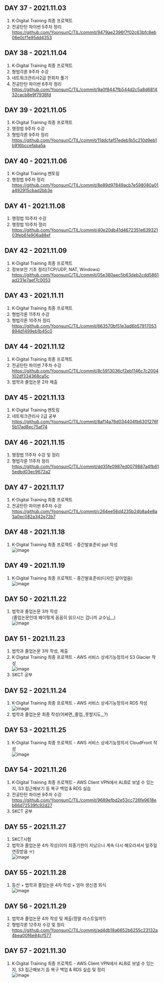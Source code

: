 ## DAY 37 - 2021.11.03  
1. K-Digital Training 최종 프로젝트  
2. 전공탄탄 파이썬 5주차 정리  
https://github.com/YoonsunC/TIL/commit/9479ae2396f7f02c63bfc8eb06e0cf1e95dd4353  
## DAY 38 - 2021.11.04  
1. K-Digital Training 최종 프로젝트  
2. 형법각론 9주차 수강  
3. 네트워크관리사2급 한회차 풀기  
4. 전공탄탄 파이썬 6주차 정리  
https://github.com/YoonsunC/TIL/commit/9a0f8447fb544d2c5a8d681432cacb8e9f7938fd  
## DAY 39 - 2021.11.05  
1. K-Digital Training 최종 프로젝트  
2. 행정법 9주차 수강  
3. 형법각론 9주차 정리  
https://github.com/YoonsunC/TIL/commit/11ddcfaf51edeb1b5c210d9eb1b916bccefaba5a  
## DAY 40 - 2021.11.06  
1. K-Digital Training 멘토링  
2. 행정법 9주차 정리  
https://github.com/YoonsunC/TIL/commit/8e89d97849acb7e598080a01a492915cbad2bb3e  
## DAY 41 - 2021.11.08  
1. 행정법 10주차 수강  
2. 행정법 10주차 정리  
 https://github.com/YoonsunC/TIL/commit/40e20db41d4672351e63932103feb61e906a88ef  
## DAY 42 - 2021.11.09  
1. K-Digital Training 최종 프로젝트  
2. 정보보안 기초 정리(TCP/UDP, NAT, Windows)  
https://github.com/YoonsunC/TIL/commit/05e380aec5b63deb2cdd5861ad231e7aef7c0053  
## DAY 43 - 2021.11.11  
1. K-Digital Training 최종 프로젝트  
2. 형법각론 11주차 수강  
3. 형법각론 10주차 정리  
https://github.com/YoonsunC/TIL/commit/663570bf51e3ad6b57917053894d1499eb1b45c0
## DAY 44 - 2021.11.12  
1. K-Digital Training 최종 프로젝트  
2. 전공탄탄 파이썬 7주차 수강  
https://github.com/YoonsunC/TIL/commit/8c5913036cf2eb1146c7c2004102df334368ca5c  
3. 법학과 졸업논문 2차 제출  
## DAY 45 - 2021.11.13  
1. K-Digital Training 멘토링  
2. 네트워크관리사 2급 공부  
https://github.com/YoonsunC/TIL/commit/8af14a76d034404fb6301276f5b17ad8ec75af74  
## DAY 46 - 2021.11.15  
1. 행정법 11주차 수강 및 정리  
2. 형법각론 11주차 정리  
https://github.com/YoonsunC/TIL/commit/dd35fe0987ed0079887a4fb615edbd03ec9672a2  
## DAY 47 - 2021.11.17  
1. K-Digital Training 최종 프로젝트  
2. 전공탄탄 파이썬 8주차 수강  
https://github.com/YoonsunC/TIL/commit/c264ee56d4235b24b8a4e8a3a0ec082a342e72b7   
## DAY 48 - 2021.11.18  
1. K-Digital Training 최종 프로젝트 - 중간발표준비 ppt 작성  
![image](https://user-images.githubusercontent.com/87630630/143149234-e6eae157-07c2-44a9-8ae0-1d45d543e627.png)  
## DAY 49 - 2021.11.19  
1. K-Digital Training 최종 프로젝트 - 중간발표준비(디자인 갈아엎음)  
![image](https://user-images.githubusercontent.com/87630630/143149108-ea421726-aa71-4938-8572-c44437140653.png)  
## DAY 50 - 2021.11.22  
1. 법학과 졸업논문 3차 작성  
(졸업논문인데 왜이렇게 꼼꼼히 읽으시는 겁니까 교수님,,,)  
![image](https://user-images.githubusercontent.com/87630630/143148949-3f87ee73-8d0d-4f0b-8ad4-41430391afef.png)  
## DAY 51 - 2021.11.23  
1. 법학과 졸업논문 3차 작성, 제출  
2. K-Digital Training 최종 프로젝트 - AWS 서비스 상세기능정의서 S3 Glacier 작성  
![image](https://user-images.githubusercontent.com/87630630/143148418-e02f6be2-769e-4e2a-a4ff-295896d76652.png)  
3. SKCT 공부  
## DAY 52 - 2021.11.24  
1. K-Digital Training 최종 프로젝트 - AWS 서비스 상세기능정의서 RDS 작성  
![image](https://user-images.githubusercontent.com/87630630/143205248-20ff4c1e-cc3c-409d-95a2-30c62b37b93d.png)  
2. 법학과 졸업논문 최종 작성(어쩌면,,졸업,,못할지도,,,?)  
## DAY 53 - 2021.11.25  
1. K-Digital Training 최종 프로젝트 - AWS 서비스 상세기능정의서 CloudFront 작성  
![image](https://user-images.githubusercontent.com/87630630/143391569-f53d8666-9420-419a-a7e5-ebdf58652cf9.png)  
## DAY 54 - 2021.11.26  
1. K-Digital Training 최종 프로젝트 - AWS Client VPN에서 ALB로 보낼 수 있는지, S3 접근해보기 등 복구 백업 & RDS 실습  
2. 전공탄탄 파이썬 9주차 수강  
https://github.com/YoonsunC/TIL/commit/9689efbd2e53cc726fe9618eb66d72539fc92d27  
3. SKCT 공부  
## DAY 55 - 2021.11.27  
1. SKCT시험  
2. 법학과 졸업논문 4차 작성(이미 최종기한이 지났으나 계속 다시 해오라셔서 일주일 연장받음 ㅠ)  
![image](https://user-images.githubusercontent.com/87630630/144543538-43660f63-868f-495e-b209-208ca4b9125a.png)  
## DAY 55 - 2021.11.28   
1. 등산 + 법학과 졸업논문 4차 작성 + 엄마 생신겸 외식  
![image](https://user-images.githubusercontent.com/87630630/144541275-08063516-be30-4d08-80f0-df47ab12dfc3.png)  
## DAY 56 - 2021.11.29  
1. 법학과 졸업논문 4차 작성 및 제출(정말 라스트일까?)  
2. 형법각론 12주차 수강 및 정리  
https://github.com/YoonsunC/TIL/commit/ad4db18a6652b6255c23132a4bea00f6e84cf577  
## DAY 57 - 2021.11.30  
1. K-Digital Training 최종 프로젝트 - AWS Client VPN에서 ALB로 보낼 수 있는지, S3 접근해보기 등 복구 백업 & RDS 실습 및 정리  
![image](https://user-images.githubusercontent.com/87630630/144543697-ce32780e-5d3d-454c-857a-9a8b3aae6024.png)  